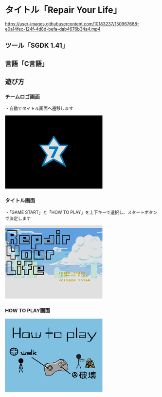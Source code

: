 # タイトル「Repair Your Life」

https://user-images.githubusercontent.com/10183237/150967668-e0a14fec-124f-4d8d-befa-dab4676b34a4.mp4

## ツール「SGDK 1.41」
## 言語「C言語」

## 遊び方

### チームロゴ画面

・自動でタイトル画面へ遷移します

![](https://github.com/massie0414/ggj2020_tut_7star/blob/master/Screenshots/rom000.bmp)    

### タイトル画面

・「GAME START」と「HOW TO PLAY」を上下キーで選択し、スタートボタンで決定します

![](https://github.com/massie0414/ggj2020_tut_7star/blob/master/Screenshots/rom001.bmp)    

### HOW TO PLAY画面

![](https://github.com/massie0414/ggj2020_tut_7star/blob/master/Screenshots/rom002.bmp)    
